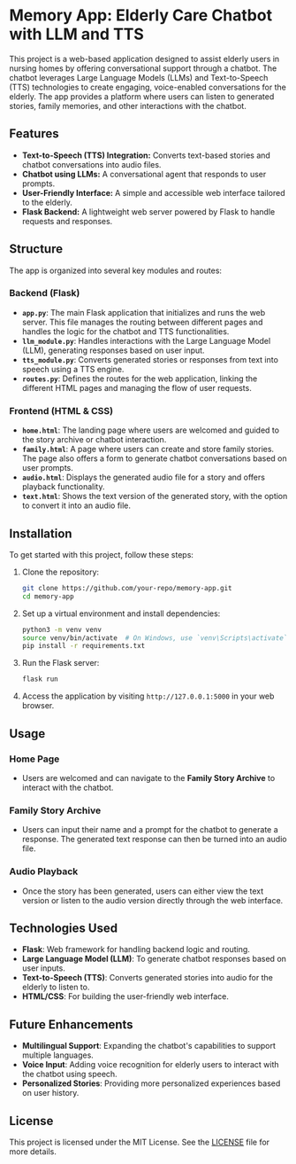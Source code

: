 # Memory App: Elderly Care Chatbot with LLM and TTS

This project is a web-based application designed to assist elderly users in nursing homes by offering conversational support through a chatbot. The chatbot leverages Large Language Models (LLMs) and Text-to-Speech (TTS) technologies to create engaging, voice-enabled conversations for the elderly. The app provides a platform where users can listen to generated stories, family memories, and other interactions with the chatbot.

## Features

- **Text-to-Speech (TTS) Integration:** Converts text-based stories and chatbot conversations into audio files.
- **Chatbot using LLMs:** A conversational agent that responds to user prompts.
- **User-Friendly Interface:** A simple and accessible web interface tailored to the elderly.
- **Flask Backend:** A lightweight web server powered by Flask to handle requests and responses.

## Structure

The app is organized into several key modules and routes:

### Backend (Flask)
- **`app.py`**: The main Flask application that initializes and runs the web server. This file manages the routing between different pages and handles the logic for the chatbot and TTS functionalities.
- **`llm_module.py`**: Handles interactions with the Large Language Model (LLM), generating responses based on user input.
- **`tts_module.py`**: Converts generated stories or responses from text into speech using a TTS engine.
- **`routes.py`**: Defines the routes for the web application, linking the different HTML pages and managing the flow of user requests.

### Frontend (HTML & CSS)
- **`home.html`**: The landing page where users are welcomed and guided to the story archive or chatbot interaction.
- **`family.html`**: A page where users can create and store family stories. The page also offers a form to generate chatbot conversations based on user prompts.
- **`audio.html`**: Displays the generated audio file for a story and offers playback functionality.
- **`text.html`**: Shows the text version of the generated story, with the option to convert it into an audio file.

## Installation

To get started with this project, follow these steps:

1. Clone the repository:

    ```bash
    git clone https://github.com/your-repo/memory-app.git
    cd memory-app
    ```

2. Set up a virtual environment and install dependencies:

    ```bash
    python3 -m venv venv
    source venv/bin/activate  # On Windows, use `venv\Scripts\activate`
    pip install -r requirements.txt
    ```

3. Run the Flask server:

    ```bash
    flask run
    ```

4. Access the application by visiting `http://127.0.0.1:5000` in your web browser.

## Usage

### Home Page
- Users are welcomed and can navigate to the **Family Story Archive** to interact with the chatbot.

### Family Story Archive
- Users can input their name and a prompt for the chatbot to generate a response. The generated text response can then be turned into an audio file.

### Audio Playback
- Once the story has been generated, users can either view the text version or listen to the audio version directly through the web interface.

## Technologies Used

- **Flask**: Web framework for handling backend logic and routing.
- **Large Language Model (LLM)**: To generate chatbot responses based on user inputs.
- **Text-to-Speech (TTS)**: Converts generated stories into audio for the elderly to listen to.
- **HTML/CSS**: For building the user-friendly web interface.

## Future Enhancements

- **Multilingual Support**: Expanding the chatbot's capabilities to support multiple languages.
- **Voice Input**: Adding voice recognition for elderly users to interact with the chatbot using speech.
- **Personalized Stories**: Providing more personalized experiences based on user history.

## License

This project is licensed under the MIT License. See the [LICENSE](LICENSE) file for more details.
